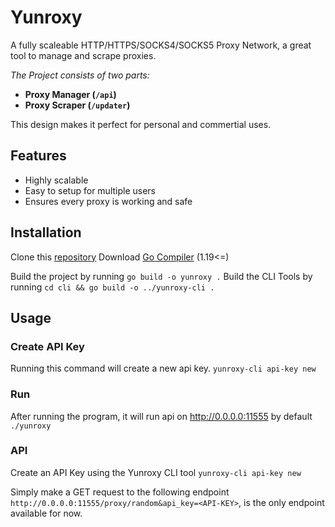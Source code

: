 # Yunroxy
A fully scaleable HTTP/HTTPS/SOCKS4/SOCKS5 Proxy Network, a great tool to manage and scrape proxies.

*The Project consists of two parts:*
- **Proxy Manager (`/api`)**
- **Proxy Scraper (`/updater`)**

This design makes it perfect for personal and commertial uses.

## Features
- Highly scalable
- Easy to setup for multiple users
- Ensures every proxy is working and safe

## Installation
Clone this [repository](https://github.com/vxoid/yunroxy)
Download [Go Compiler](https://go.dev/doc/install) (1.19<=)

Build the project by running `go build -o yunroxy .`
Build the CLI Tools by running `cd cli && go build -o ../yunroxy-cli .`

## Usage
### Create API Key
Running this command will create a new api key.
`yunroxy-cli api-key new` 
### Run
After running the program, it will run api on http://0.0.0.0:11555 by default
`./yunroxy`
### API
Create an API Key using the Yunroxy CLI tool
`yunroxy-cli api-key new`

Simply make a GET request to the following endpoint
`http://0.0.0.0:11555/proxy/random&api_key=<API-KEY>`, is the only endpoint available for now.